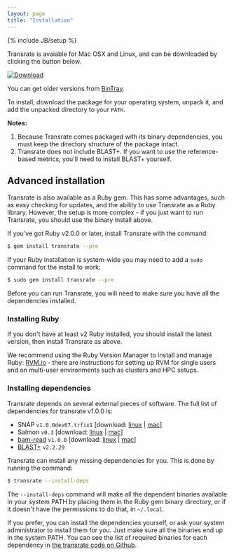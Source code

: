 ```yaml
---
layout: page
title: "Installation"
---
```


{% include JB/setup %}

Transrate is avaiable for Mac OSX and Linux, and can be downloaded by clicking the button below.

[![Download](https://api.bintray.com/packages/blahah/generic/transrate/images/download.svg) ](https://bintray.com/blahah/generic/transrate/_latestVersion)

You can get older versions from [BinTray](https://bintray.com/blahah/generic/transrate).

To install, download the package for your operating system, unpack it, and add the unpacked directory to your `PATH`.

**Notes:**
1. Because Transrate comes packaged with its binary dependencies, you must keep the directory structure of the package intact.
2. Transrate does not include BLAST+. If you want to use the reference-based metrics, you'll need to install BLAST+ yourself.

## Advanced installation

Transrate is also available as a Ruby gem. This has some advantages, such as easy checking for updates, and the ability to use Transrate as a Ruby library. However, the setup is more complex - if you just want to run Transrate, you should use the binary install above.

If you've got Ruby v2.0.0 or later, install Transrate with the command:

```bash
$ gem install transrate --pre
```

If your Ruby installation is system-wide you may need to add a `sudo` command for the install to work:

```bash
$ sudo gem install transrate --pre
```

Before you can run Transrate, you will need to make sure you have all the dependencies installed.

### Installing Ruby

If you don't have at least v2 Ruby installed, you should install the latest version, then install Transrate as above.

We recommend using the Ruby Version Manager to install and manage Ruby: [RVM.io](http://rvm.io) - there are instructions for setting up RVM for single users and on multi-user environments such as clusters and HPC setups.

### Installing dependencies

Transrate depends on several external pieces of software. The full list of dependencies for transrate v1.0.0 is:

- SNAP `v1.0.0dev67.trfix1` [download: [linux](https://github.com/Blahah/snap/releases/download/v1.0dev.67.trfix1/snap_v1.0dev.67.trfix1_linux.tar.gz) | [mac](https://github.com/Blahah/snap/releases/download/v1.0dev.67.trfix1/snap_v1.0dev.67.trfix1_macosx.tar.gz)]
- Salmon `v0.3` [download: [linux](https://github.com/kingsfordgroup/sailfish/releases/download/v0.3.0/SalmonBeta-v0.3.0_squeeze.tar.gz) | [mac](https://github.com/kingsfordgroup/sailfish/releases/download/v0.3.0/SalmonBeta-v0.3.0_MacOSX-10.10.2.tar.gz)]
- [bam-read](https://github.com/cboursnell/transrate-tools) `v1.0.0` [download: [linux](https://github.com/Blahah/transrate-tools/releases/download/v1.0.0.beta4/bam-read_v1.0.0.beta4_linux.tar.gz) | [mac](https://github.com/Blahah/transrate-tools/releases/download/v1.0.0.beta4/bam-read_v1.0.0.beta4_osx.tar.gz)]
- [BLAST+](http://blast.ncbi.nlm.nih.gov/Blast.cgi?PAGE_TYPE=BlastDocs&DOC_TYPE=Download) `v2.2.29`

Transrate can install any missing dependencies for you. This is done by running the command:

```bash
$ transrate --install-deps
```

The `--install-deps` command will make all the dependent binaries available in your system PATH by placing them in the Ruby gem binary directory, or if it doesn't have the permissions to do that, in `~/.local`.

If you prefer, you can install the dependencies yourself, or ask your system administrator to install them for you. Just make sure all the binaries end up in the system PATH. You can see the list of required binaries for each dependency in [the transrate code on Github](https://github.com/Blahah/transrate/blob/master/deps/deps.yaml).

